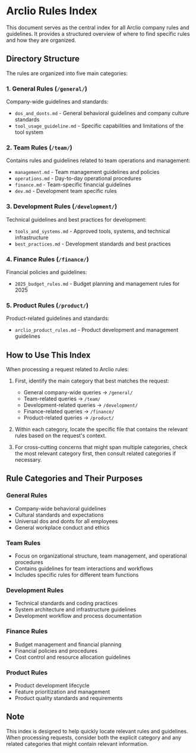 # Arclio Rules Index

This document serves as the central index for all Arclio company rules and guidelines. It provides a structured overview of where to find specific rules and how they are organized.

## Directory Structure

The rules are organized into five main categories:

### 1. General Rules (`/general/`)
Company-wide guidelines and standards:
- `dos_and_donts.md` - General behavioral guidelines and company culture standards
- `tool_usage_guideline.md` - Specific capabilities and limitations of the tool system

### 2. Team Rules (`/team/`)
Contains rules and guidelines related to team operations and management:
- `management.md` - Team management guidelines and policies
- `operations.md` - Day-to-day operational procedures
- `finance.md` - Team-specific financial guidelines
- `dev.md` - Development team specific rules

### 3. Development Rules (`/development/`)
Technical guidelines and best practices for development:
- `tools_and_systems.md` - Approved tools, systems, and technical infrastructure
- `best_practices.md` - Development standards and best practices

### 4. Finance Rules (`/finance/`)
Financial policies and guidelines:
- `2025_budget_rules.md` - Budget planning and management rules for 2025

### 5. Product Rules (`/product/`)
Product-related guidelines and standards:
- `arclio_product_rules.md` - Product development and management guidelines

## How to Use This Index

When processing a request related to Arclio rules:

1. First, identify the main category that best matches the request:
   - General company-wide queries → `/general/`
   - Team-related queries → `/team/`
   - Development-related queries → `/development/`
   - Finance-related queries → `/finance/`
   - Product-related queries → `/product/`

2. Within each category, locate the specific file that contains the relevant rules based on the request's context.

3. For cross-cutting concerns that might span multiple categories, check the most relevant category first, then consult related categories if necessary.

## Rule Categories and Their Purposes

### General Rules
- Company-wide behavioral guidelines
- Cultural standards and expectations
- Universal dos and donts for all employees
- General workplace conduct and ethics

### Team Rules
- Focus on organizational structure, team management, and operational procedures
- Contains guidelines for team interactions and workflows
- Includes specific rules for different team functions

### Development Rules
- Technical standards and coding practices
- System architecture and infrastructure guidelines
- Development workflow and process documentation

### Finance Rules
- Budget management and financial planning
- Financial policies and procedures
- Cost control and resource allocation guidelines

### Product Rules
- Product development lifecycle
- Feature prioritization and management
- Product quality standards and requirements

## Note
This index is designed to help quickly locate relevant rules and guidelines. When processing requests, consider both the explicit category and any related categories that might contain relevant information.